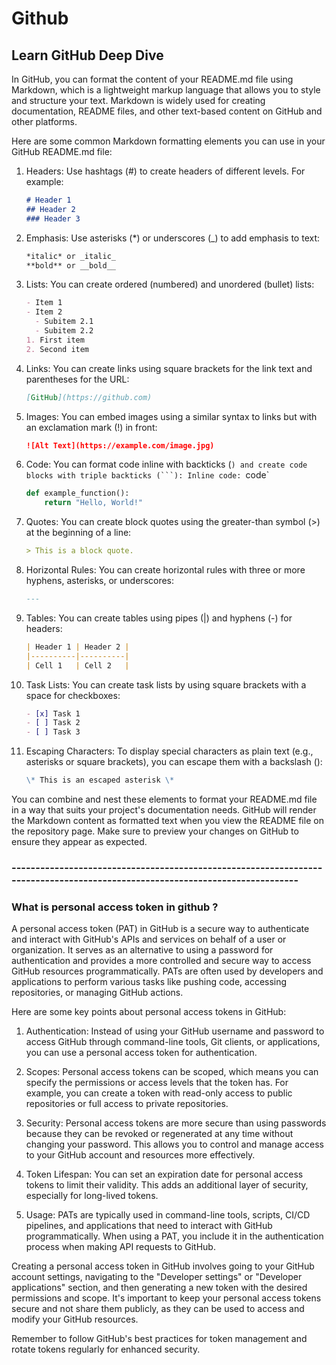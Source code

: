 # Github
## Learn GitHub Deep Dive

In GitHub, you can format the content of your README.md file using Markdown, which is a lightweight markup language that allows you to style and structure your text. Markdown is widely used for creating documentation, README files, and other text-based content on GitHub and other platforms.

Here are some common Markdown formatting elements you can use in your GitHub README.md file:

1. Headers:
   Use hashtags (#) to create headers of different levels. For example:
   ```markdown
   # Header 1
   ## Header 2
   ### Header 3
   ```

2. Emphasis:
   Use asterisks (*) or underscores (_) to add emphasis to text:
   ```markdown
   *italic* or _italic_
   **bold** or __bold__
   ```

3. Lists:
   You can create ordered (numbered) and unordered (bullet) lists:
   ```markdown
   - Item 1
   - Item 2
     - Subitem 2.1
     - Subitem 2.2
   1. First item
   2. Second item
   ```

4. Links:
   You can create links using square brackets for the link text and parentheses for the URL:
   ```markdown
   [GitHub](https://github.com)
   ```

5. Images:
   You can embed images using a similar syntax to links but with an exclamation mark (!) in front:
   ```markdown
   ![Alt Text](https://example.com/image.jpg)
   ```

6. Code:
   You can format code inline with backticks (`) and create code blocks with triple backticks (```):
   Inline code: `code`
   ```python
   def example_function():
       return "Hello, World!"
   ```

7. Quotes:
   You can create block quotes using the greater-than symbol (>) at the beginning of a line:
   ```markdown
   > This is a block quote.
   ```

8. Horizontal Rules:
   You can create horizontal rules with three or more hyphens, asterisks, or underscores:
   ```markdown
   ---
   ```

9. Tables:
   You can create tables using pipes (|) and hyphens (-) for headers:
   ```markdown
   | Header 1 | Header 2 |
   |----------|----------|
   | Cell 1   | Cell 2   |
   ```

10. Task Lists:
    You can create task lists by using square brackets with a space for checkboxes:
    ```markdown
    - [x] Task 1
    - [ ] Task 2
    - [ ] Task 3
    ```

11. Escaping Characters:
    To display special characters as plain text (e.g., asterisks or square brackets), you can escape them with a backslash (\):
    ```markdown
    \* This is an escaped asterisk \*
    ```

You can combine and nest these elements to format your README.md file in a way that suits your project's documentation needs. GitHub will render the Markdown content as formatted text when you view the README file on the repository page. Make sure to preview your changes on GitHub to ensure they appear as expected.

### -----------------------------------------------------------------------------------------------------------------------------
### What is personal access token in github ?

A personal access token (PAT) in GitHub is a secure way to authenticate and interact with GitHub's APIs and services on behalf of a user or organization. It serves as an alternative to using a password for authentication and provides a more controlled and secure way to access GitHub resources programmatically. PATs are often used by developers and applications to perform various tasks like pushing code, accessing repositories, or managing GitHub actions.

Here are some key points about personal access tokens in GitHub:

1. Authentication: Instead of using your GitHub username and password to access GitHub through command-line tools, Git clients, or applications, you can use a personal access token for authentication.

2. Scopes: Personal access tokens can be scoped, which means you can specify the permissions or access levels that the token has. For example, you can create a token with read-only access to public repositories or full access to private repositories.

3. Security: Personal access tokens are more secure than using passwords because they can be revoked or regenerated at any time without changing your password. This allows you to control and manage access to your GitHub account and resources more effectively.

4. Token Lifespan: You can set an expiration date for personal access tokens to limit their validity. This adds an additional layer of security, especially for long-lived tokens.

5. Usage: PATs are typically used in command-line tools, scripts, CI/CD pipelines, and applications that need to interact with GitHub programmatically. When using a PAT, you include it in the authentication process when making API requests to GitHub.

Creating a personal access token in GitHub involves going to your GitHub account settings, navigating to the "Developer settings" or "Developer applications" section, and then generating a new token with the desired permissions and scope. It's important to keep your personal access tokens secure and not share them publicly, as they can be used to access and modify your GitHub resources.

Remember to follow GitHub's best practices for token management and rotate tokens regularly for enhanced security.
